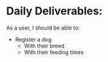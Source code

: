 # Daily Deliverables:
As a user, I should be able to:
* Register a dog
    * With their breed
    * With their feeding times
